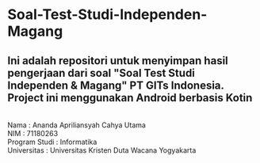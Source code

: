 # Soal-Test-Studi-Independen-Magang
<h2>Ini adalah repositori untuk menyimpan hasil pengerjaan dari soal "Soal Test Studi Independen &amp; Magang" PT GITs Indonesia.
<br>Project ini menggunakan Android berbasis Kotin</h2>
<p><br>Nama : Ananda Apriliansyah Cahya Utama
<br>NIM : 71180263
<br>Program Studi : Informatika
<br>Universitas : Universitas Kristen Duta Wacana Yogyakarta</p>
